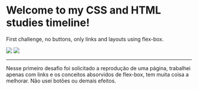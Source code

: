 # Welcome to my CSS and HTML studies timeline!

First challenge, no buttons, only links and layouts using flex-box.

<img src="https://img.shields.io/badge/CSS3-1572B6?style=for-the-badge&logo=css3&logoColor=white"/> <img src="https://img.shields.io/badge/HTML5-E34F26?style=for-the-badge&logo=html5&logoColor=white">

---
Nesse primeiro desafio foi solicitado a reprodução de uma página, trabalhei apenas com links e os conceitos absorvidos de flex-box, tem muita coisa a melhorar. Não usei botões ou demais efeitos.
